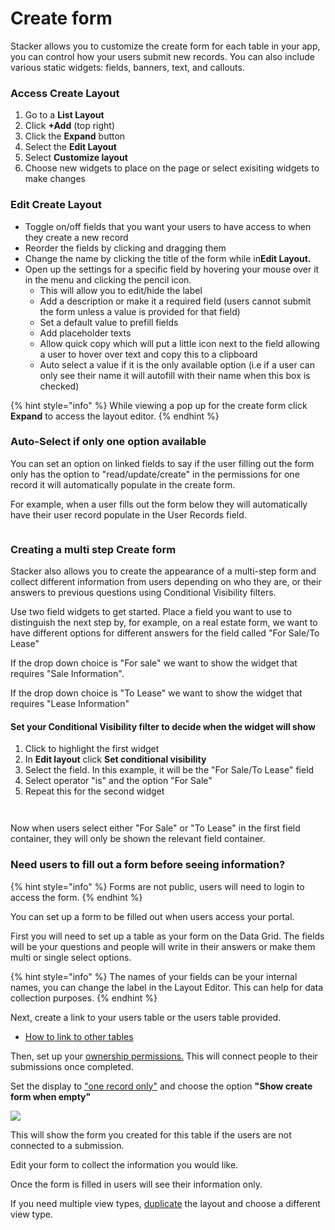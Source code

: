 # Create form

Stacker allows you to customize the create form for each table in your app, you can control how your users submit new records. You can also include various static widgets: fields, banners, text, and callouts.

### Access Create Layout <a href="#access-create-layout-0-1" id="access-create-layout-0-1"></a>

1. Go to a **List Layout**
2. Click **+Add** (top right)
3. Click the **Expand** button
4. Select the **Edit Layout**
5. Select **Customize layout**
6. Choose new widgets to place on the page or select exisiting widgets to make changes

### Edit Create Layout <a href="#edit-create-layout-0-2" id="edit-create-layout-0-2"></a>

* Toggle on/off fields that you want your users to have access to when they create a new record
* Reorder the fields by clicking and dragging them
* Change the name by clicking the title of the form while in<img src="https://3670244749-files.gitbook.io/~/files/v0/b/gitbook-x-prod.appspot.com/o/spaces%2F6QaGf7ZvNU2Re8mlQTaJ%2Fuploads%2FnwPUNjZ6bEwMwsAacHwR%2FCleanShot%202024-04-02%20at%2009.08.29%402x.png?alt=media&#x26;token=43a6b412-6838-4c61-9337-56245d54b81d" alt="" data-size="line">**Edit Layout.**
* Open up the settings for a specific field by hovering your mouse over it in the menu and clicking the <img src="https://3670244749-files.gitbook.io/~/files/v0/b/gitbook-x-prod.appspot.com/o/spaces%2F6QaGf7ZvNU2Re8mlQTaJ%2Fuploads%2F76e3bvFijIplrWQDhqm5%2FCleanShot%202024-04-17%20at%2010.13.50%402x.png?alt=media&#x26;token=76aa48ed-19de-43ed-a9dd-758f190b9d9b" alt="" data-size="line">pencil icon.
  * This will allow you to edit/hide the label
  * Add a description or make it a required field (users cannot submit the form unless a value is provided for that field)
  * Set a default value to prefill fields
  * Add placeholder texts
  * Allow quick copy which will put a little icon next to the field allowing a user to hover over text and copy this to a clipboard
  * Auto select a value if it is the only available option (i.e if a user can only see their name it will autofill with their name when this box is checked)

{% hint style="info" %}
While viewing a pop up for the create form click **Expand** to access the layout editor.
{% endhint %}

### Auto-Select if only one option available <a href="#advanced-form-settings-0-3" id="advanced-form-settings-0-3"></a>

You can set an option on linked fields to say if the user filling out the form only has the option to "read/update/create" in the permissions for one record it will automatically populate in the create form.&#x20;

For example, when a user fills out the form below they will automatically have their user record populate in the User Records field.&#x20;

<figure><img src="https://3670244749-files.gitbook.io/~/files/v0/b/gitbook-x-prod.appspot.com/o/spaces%2F6QaGf7ZvNU2Re8mlQTaJ%2Fuploads%2FzCCqj1guDIZbvrEV1BMh%2FCleanShot%202025-02-18%20at%2010.23.52%402x.png?alt=media&#x26;token=819d25e0-4f1e-49e1-b44f-8012b92d60b0" alt=""><figcaption></figcaption></figure>

### Creating a multi step Create form <a href="#advanced-form-settings-0-3" id="advanced-form-settings-0-3"></a>

Stacker also allows you to create the appearance of a multi-step form and collect different information from users depending on who they are, or their answers to previous questions using Conditional Visibility filters.&#x20;

Use two field widgets to get started. Place a field you want to use to distinguish the next step by, for example, on a real estate form, we want to have different options for different answers for the field called "For Sale/To Lease"

If the drop down choice is "For sale" we want to show the widget that requires "Sale Information".&#x20;

If the drop down choice is "To Lease" we want to show the widget that requires "Lease Information"&#x20;

#### Set your Conditional Visibility filter to decide when the widget will show

1. Click to highlight the first widget
2. In **Edit layout** click **Set conditional visibility**
3. Select the field. In this example, it will be the "For Sale/To Lease" field&#x20;
4. Select operator "is" and the option "For Sale"
5. Repeat this for the second widget

<figure><img src="https://3670244749-files.gitbook.io/~/files/v0/b/gitbook-x-prod.appspot.com/o/spaces%2F6QaGf7ZvNU2Re8mlQTaJ%2Fuploads%2FgbNoXDYwmJ8pSojMmQdK%2FScreenshot%202022-08-22%20at%2015.43.03.png?alt=media&#x26;token=af4721e4-d327-41ab-8282-524defbf9cad" alt=""><figcaption></figcaption></figure>

<figure><img src="https://3670244749-files.gitbook.io/~/files/v0/b/gitbook-x-prod.appspot.com/o/spaces%2F6QaGf7ZvNU2Re8mlQTaJ%2Fuploads%2FCpL5kIsvz8LXbF9IvJVO%2FScreenshot%202022-08-22%20at%2015.47.05.png?alt=media&#x26;token=24d5ee4b-a333-493b-8188-b7b355246e78" alt=""><figcaption></figcaption></figure>

Now when users select either "For Sale" or "To Lease" in the first field container, they will only be shown the relevant field container.

### Need users to fill out a form before seeing information?&#x20;

{% hint style="info" %}
Forms are not public, users will need to login to access the form.&#x20;
{% endhint %}

You can set up a form to be filled out when users access your portal.&#x20;

First you will need to set up a table as your form on the Data Grid. The fields will be your questions and people will write in their answers or make them multi or single select options.&#x20;

{% hint style="info" %}
The names of your fields can be your internal names, you can change the label in the Layout Editor. This can help for data collection purposes.&#x20;
{% endhint %}

Next, create a link to your users table or the users table provided.&#x20;

* [How to link to other tables](https://docs.stackerhq.com/stacker/data-management/edit-your-data-in-the-data-grid/linking-your-data)

Then, set up your [ownership permissions.](https://docs.stackerhq.com/stacker/security/add-user-permissions/create-or-edit-a-permission-rule/ownership-filter) This will connect people to their submissions once completed.&#x20;

Set the display to ["one record only"](https://docs.stackerhq.com/stacker/list-layout/display-types#one-record-only) and choose the option **"Show create form when empty"**

![](https://3670244749-files.gitbook.io/~/files/v0/b/gitbook-x-prod.appspot.com/o/spaces%2F6QaGf7ZvNU2Re8mlQTaJ%2Fuploads%2Fn3qRSXaIfdfQXDy3cw3x%2FCleanShot%202024-11-20%20at%2012.55.13%402x.png?alt=media\&token=f86452d2-2564-4757-9827-335f0283a970)

This will show the form you created for this table if the users are not connected to a submission.&#x20;

Edit your form to collect the information you would like.&#x20;

Once the form is filled in users will see their information only.&#x20;

If you need multiple view types, [duplicate](https://docs.stackerhq.com/stacker/list-layout/customize-your-list-layouts#duplicating-list-layouts) the layout and choose a different view type.&#x20;
